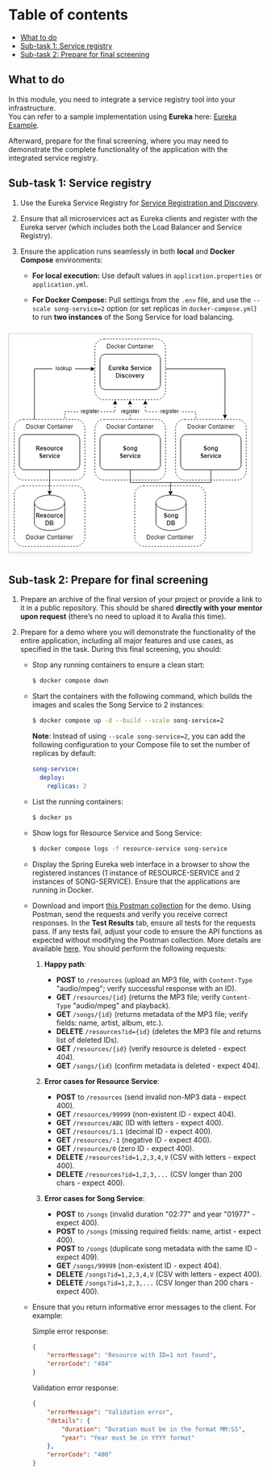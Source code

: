 # Table of contents

- [What to do](#what-to-do)
- [Sub-task 1: Service registry](#sub-task-service-registry)
- [Sub-task 2: Prepare for final screening](#sub-task-prepare-for-final-screening)

## What to do

In this module, you need to integrate a service registry tool into your infrastructure.  
You can refer to a sample implementation using **Eureka** here: [Eureka Example](https://www.javainuse.com/spring/cloud-gateway-eureka).

Afterward, prepare for the final screening, where you may need to demonstrate the complete functionality of the application with the integrated service registry.

## Sub-task 1: Service registry

1) Use the Eureka Service Registry for [Service Registration and Discovery](https://spring.io/guides/gs/service-registration-and-discovery/).


2) Ensure that all microservices act as Eureka clients and register with the Eureka server (which includes both the Load Balancer and Service Registry).


3) Ensure the application runs seamlessly in both **local** and **Docker Compose** environments:

    - **For local execution:** Use default values in `application.properties` or `application.yml`.

    - **For Docker Compose:** Pull settings from the `.env` file, and use the `--scale song-service=2` option (or set replicas in `docker-compose.yml`) to run **two instances** of the Song Service for load balancing.

<img src="images/service_discovery.png" width="461" style="border: 1px solid #ccc; padding: 10px; margin: 10px 0; box-shadow: 0 2px 4px rgba(0, 0, 0, 0.1); display: inline-block;" alt=""/>


## Sub-task 2: Prepare for final screening

1) Prepare an archive of the final version of your project or provide a link to it in a public repository. This should be shared **directly with your mentor upon request** (there’s no need to upload it to Avalia this time).


2) Prepare for a demo where you will demonstrate the functionality of the entire application, including all major features and use cases, as specified in the task. During this final screening, you should:

    - Stop any running containers to ensure a clean start:
      ```bash
      $ docker compose down
      ```

    - Start the containers with the following command, which builds the images and scales the Song Service to 2 instances:
      ```bash
      $ docker compose up -d --build --scale song-service=2
      ```
      **Note**: Instead of using `--scale song-service=2`, you can add the following configuration to your Compose file to set the number of replicas by default:
      ```yaml
      song-service:
        deploy:
          replicas: 2
      ```

    - List the running containers:
      ```bash
      $ docker ps
      ```

    - Show logs for Resource Service and Song Service:
      ```bash
      $ docker compose logs -f resource-service song-service
      ```

    - Display the Spring Eureka web interface in a browser to show the registered instances (1 instance of RESOURCE-SERVICE and 2 instances of SONG-SERVICE). Ensure that the applications are running in Docker.

    - Download and import [this Postman collection](../microservice_architecture_overview/api-tests/introduction_to_microservices.postman_collection.json) for the demo. Using Postman, send the requests and verify you receive correct responses. In the **Test Results** tab, ensure all tests for the requests pass. If any tests fail, adjust your code to ensure the API functions as expected without modifying the Postman collection. More details are available [here](../microservice_architecture_overview/README.md#postman-collection-for-testing). You should perform the following requests: 

        1. **Happy path**:
            - **POST** to `/resources` (upload an MP3 file, with `Content-Type` "audio/mpeg"; verify successful response with an ID).
            - **GET** `/resources/{id}` (returns the MP3 file; verify `Content-Type` "audio/mpeg" and playback).
            - **GET** `/songs/{id}` (returns metadata of the MP3 file; verify fields: name, artist, album, etc.).
            - **DELETE** `/resources?id={id}` (deletes the MP3 file and returns list of deleted IDs).
            - **GET** `/resources/{id}` (verify resource is deleted - expect 404).
            - **GET** `/songs/{id}` (confirm metadata is deleted - expect 404).

        2. **Error cases for Resource Service**:
            - **POST** to `/resources` (send invalid non-MP3 data - expect 400).
            - **GET** `/resources/99999` (non-existent ID - expect 404).
            - **GET** `/resources/ABC` (ID with letters - expect 400).
            - **GET** `/resources/1.1` (decimal ID - expect 400).
            - **GET** `/resources/-1` (negative ID - expect 400).
            - **GET** `/resources/0` (zero ID - expect 400).
            - **DELETE** `/resources?id=1,2,3,4,V` (CSV with letters - expect 400).
            - **DELETE** `/resources?id=1,2,3,...` (CSV longer than 200 chars - expect 400).

        3. **Error cases for Song Service**:
            - **POST** to `/songs` (invalid duration "02:77" and year "01977" - expect 400).
            - **POST** to `/songs` (missing required fields: name, artist - expect 400).
            - **POST** to `/songs` (duplicate song metadata with the same ID - expect 409).
            - **GET** `/songs/99999` (non-existent ID - expect 404).
            - **DELETE** `/songs?id=1,2,3,4,V` (CSV with letters - expect 400).
            - **DELETE** `/songs?id=1,2,3,...` (CSV longer than 200 chars - expect 400).

    - Ensure that you return informative error messages to the client. For example:

      Simple error response:
      ```json
      {
          "errorMessage": "Resource with ID=1 not found",
          "errorCode": "404"
      }
      ```

      Validation error response:
      ```json
      {
          "errorMessage": "Validation error",
          "details": {
              "duration": "Duration must be in the format MM:SS",
              "year": "Year must be in YYYY format"
          },
          "errorCode": "400"
      }
      ```

